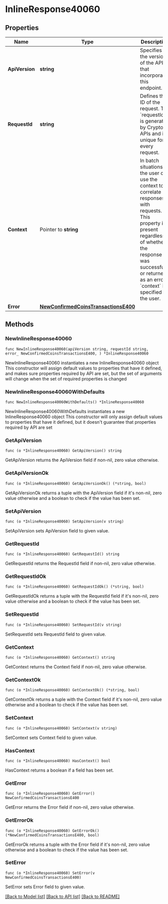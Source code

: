 # InlineResponse40060

## Properties

Name | Type | Description | Notes
------------ | ------------- | ------------- | -------------
**ApiVersion** | **string** | Specifies the version of the API that incorporates this endpoint. | 
**RequestId** | **string** | Defines the ID of the request. The &#x60;requestId&#x60; is generated by Crypto APIs and it&#39;s unique for every request. | 
**Context** | Pointer to **string** | In batch situations the user can use the context to correlate responses with requests. This property is present regardless of whether the response was successful or returned as an error. &#x60;context&#x60; is specified by the user. | [optional] 
**Error** | [**NewConfirmedCoinsTransactionsE400**](NewConfirmedCoinsTransactionsE400.md) |  | 

## Methods

### NewInlineResponse40060

`func NewInlineResponse40060(apiVersion string, requestId string, error_ NewConfirmedCoinsTransactionsE400, ) *InlineResponse40060`

NewInlineResponse40060 instantiates a new InlineResponse40060 object
This constructor will assign default values to properties that have it defined,
and makes sure properties required by API are set, but the set of arguments
will change when the set of required properties is changed

### NewInlineResponse40060WithDefaults

`func NewInlineResponse40060WithDefaults() *InlineResponse40060`

NewInlineResponse40060WithDefaults instantiates a new InlineResponse40060 object
This constructor will only assign default values to properties that have it defined,
but it doesn't guarantee that properties required by API are set

### GetApiVersion

`func (o *InlineResponse40060) GetApiVersion() string`

GetApiVersion returns the ApiVersion field if non-nil, zero value otherwise.

### GetApiVersionOk

`func (o *InlineResponse40060) GetApiVersionOk() (*string, bool)`

GetApiVersionOk returns a tuple with the ApiVersion field if it's non-nil, zero value otherwise
and a boolean to check if the value has been set.

### SetApiVersion

`func (o *InlineResponse40060) SetApiVersion(v string)`

SetApiVersion sets ApiVersion field to given value.


### GetRequestId

`func (o *InlineResponse40060) GetRequestId() string`

GetRequestId returns the RequestId field if non-nil, zero value otherwise.

### GetRequestIdOk

`func (o *InlineResponse40060) GetRequestIdOk() (*string, bool)`

GetRequestIdOk returns a tuple with the RequestId field if it's non-nil, zero value otherwise
and a boolean to check if the value has been set.

### SetRequestId

`func (o *InlineResponse40060) SetRequestId(v string)`

SetRequestId sets RequestId field to given value.


### GetContext

`func (o *InlineResponse40060) GetContext() string`

GetContext returns the Context field if non-nil, zero value otherwise.

### GetContextOk

`func (o *InlineResponse40060) GetContextOk() (*string, bool)`

GetContextOk returns a tuple with the Context field if it's non-nil, zero value otherwise
and a boolean to check if the value has been set.

### SetContext

`func (o *InlineResponse40060) SetContext(v string)`

SetContext sets Context field to given value.

### HasContext

`func (o *InlineResponse40060) HasContext() bool`

HasContext returns a boolean if a field has been set.

### GetError

`func (o *InlineResponse40060) GetError() NewConfirmedCoinsTransactionsE400`

GetError returns the Error field if non-nil, zero value otherwise.

### GetErrorOk

`func (o *InlineResponse40060) GetErrorOk() (*NewConfirmedCoinsTransactionsE400, bool)`

GetErrorOk returns a tuple with the Error field if it's non-nil, zero value otherwise
and a boolean to check if the value has been set.

### SetError

`func (o *InlineResponse40060) SetError(v NewConfirmedCoinsTransactionsE400)`

SetError sets Error field to given value.



[[Back to Model list]](../README.md#documentation-for-models) [[Back to API list]](../README.md#documentation-for-api-endpoints) [[Back to README]](../README.md)


